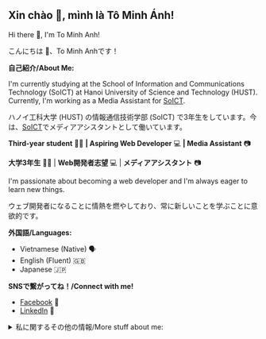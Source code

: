 ## Xin chào 👋, mình là Tô Minh Ánh! 

Hi there 👋, I'm To Minh Anh!

こんにちは 👋、To Minh Anhです！

**自己紹介/About Me:**

I'm currently studying at the School of Information and Communications Technology (SoICT) at Hanoi University of Science and Technology (HUST). Currently, I'm working as a Media Assistant for [SoICT](soict.hust.edu.vn).

ハノイ工科大学 (HUST) の情報通信技術学部 (SoICT) で3年生をしています。今は、[SoICT](soict.hust.edu.vn)でメディアアシスタントとして働いています。

**Third-year student** 👨‍🎓 **| Aspiring Web Developer** 💻 **| Media Assistant** 📷

**大学3年生** 👨‍🎓 | **Web開発者志望** 💻 | **メディアアシスタント** 📷

I'm passionate about becoming a web developer and I'm always eager to learn new things.

ウェブ開発者になることに情熱を燃やしており、常に新しいことを学ぶことに意欲的です。


**外国語/Languages:**

* Vietnamese (Native) 🗣️
* English (Fluent) 🇬🇧
* Japanese 🇯🇵

**SNSで繋がってね！/Connect with me!** 
*  [Facebook](https://www.facebook.com/ahiru.minhhanhs/) 🔗
*  [LinkedIn](https://www.linkedin.com/in/%C3%A1nh-minh-712545282/) 🔗

<details>
<summary>
  私に関するその他の情報/More stuff about me:
</summary>

## Skills

プログラミング言語/Programming languages:
![Scratch](https://img.shields.io/badge/scratch-3178C6?logo=scratch&logoColor=white&style=for-the-badge)
![C](https://img.shields.io/badge/C-A8B9CC?logo=c&logoColor=white&style=for-the-badge)
![C++](https://img.shields.io/badge/C++-00599C?logo=cplusplus&logoColor=white&style=for-the-badge)
![Java](https://img.shields.io/badge/Java-F8981D?logo=java&logoColor=white&style=for-the-badge)
![Python](https://img.shields.io/badge/Python-3776AB?logo=python&logoColor=white&style=for-the-badge)

モバイル/Mobile:
![Android](https://img.shields.io/badge/Android-3DDC84?logo=android&logoColor=white&style=for-the-badge)
![Kotlin](https://img.shields.io/badge/Kotlin-7F52FF?logo=kotlin&logoColor=white&style=for-the-badge)

ウェブ/Web:
![JavaScript](https://img.shields.io/badge/JavaScript-F7DF1E?logo=javascript&logoColor=black&style=for-the-badge)
![Next.js](https://img.shields.io/badge/Next.js-000000?logo=next.js&logoColor=white&style=for-the-badge)
![React](https://img.shields.io/badge/React-61DAFB?logo=react&logoColor=black&style=for-the-badge)
![TypeScript](https://img.shields.io/badge/TypeScript-3178C6?logo=typescript&logoColor=white&style=for-the-badge)
![PostgreSQL](https://img.shields.io/badge/postgresql-3178C6?logo=postgresql&logoColor=white&style=for-the-badge)

ソフトウェア/Software:
![Android Studio](https://img.shields.io/badge/Android%20Studio-3DDC84?logo=androidstudio&logoColor=white&style=for-the-badge)
![Linux](https://img.shields.io/badge/Linux-FCC624?logo=Linux&logoColor=black&style=for-the-badge)
![VS Code](https://img.shields.io/badge/VSCode-007ACC?logo=visualstudiocode&logoColor=white&style=for-the-badge)

## IT資格/Certificate
Google Data Analytics

Google IT Support

